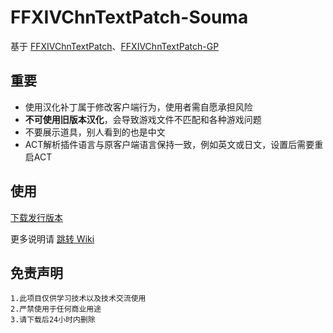 # FFXIVChnTextPatch-Souma

基于 [FFXIVChnTextPatch](https://github.com/reusu/FFXIVChnTextPatch)、[FFXIVChnTextPatch-GP](https://github.com/GpointChen/FFXIVChnTextPatch-GP)

## 重要

- 使用汉化补丁属于修改客户端行为，使用者需自愿承担风险
- **不可使用旧版本汉化**，会导致游戏文件不匹配和各种游戏问题
- 不要展示道具，别人看到的也是中文
- ACT解析插件语言与原客户端语言保持一致，例如英文或日文，设置后需要重启ACT

## 使用

[下载发行版本](https://github.com/Souma-Sumire/FFXIVChnTextPatch-Souma/releases)

更多说明请 [跳转 Wiki](https://github.com/Souma-Sumire/FFXIVChnTextPatch-Souma/wiki/%E4%BD%BF%E7%94%A8%E6%96%B9%E6%B3%95)

## 免责声明

```text
1.此项目仅供学习技术以及技术交流使用
2.严禁使用于任何商业用途
3.请下载后24小时内删除
```
